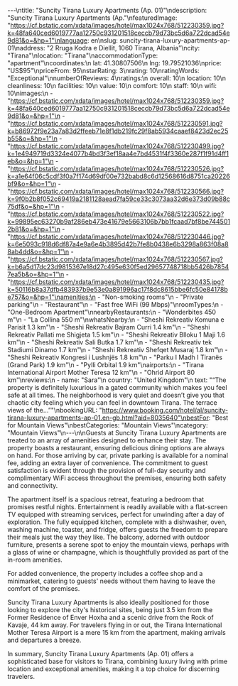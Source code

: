 ---\ntitle: "Suncity Tirana Luxury Apartments (Ap. 01)"\ndescription: "Suncity Tirana Luxury Apartments (Ap."\nfeaturedImage: "https://cf.bstatic.com/xdata/images/hotel/max1024x768/512230359.jpg?k=48fa640ced6019777aa12750c931201518ceccb79d73bc5d6a722dcad54e9d81&o=&hp=1"\nlanguage: en\nslug: suncity-tirana-luxury-apartments-ap-01\naddress: "2 Rruga Kodra e Diellit, 1060 Tirana, Albania"\ncity: "Tirana"\nlocation: "Tirana"\naccommodationType: "apartment"\ncoordinates:\n  lat: 41.30807506\n  lng: 19.79521036\nprice: "US$95"\npriceFrom: 95\nstarRating: 3\nrating: 10\nratingWords: "Exceptional"\nnumberOfReviews: 4\nratings:\n  overall: 10\n  location: 10\n  cleanliness: 10\n  facilities: 10\n  value: 10\n  comfort: 10\n  staff: 10\n  wifi: 10\nimages:\n  - "https://cf.bstatic.com/xdata/images/hotel/max1024x768/512230359.jpg?k=48fa640ced6019777aa12750c931201518ceccb79d73bc5d6a722dcad54e9d81&o=&hp=1"\n  - "https://cf.bstatic.com/xdata/images/hotel/max1024x768/512230591.jpg?k=b86972f9e23a7a83d2ffeeb71e8f1db219fc29f8ab5934caaef8423d2ec25b55&o=&hp=1"\n  - "https://cf.bstatic.com/xdata/images/hotel/max1024x768/512230499.jpg?k=1e4949719d3324e4077b4bd3f3ef18aa4e7bd4531f4f3360e287f1f91d4ff1eb&o=&hp=1"\n  - "https://cf.bstatic.com/xdata/images/hotel/max1024x768/512230526.jpg?k=a1e64f06c5cdf3f0a7f174d69df00e732babd8c6d12568616d8751ca20226bf9&o=&hp=1"\n  - "https://cf.bstatic.com/xdata/images/hotel/max1024x768/512230566.jpg?k=9f0b2b8f052c69419a2181128aead7fa59ce33c3073aa32d6e373d09b88c75df&o=&hp=1"\n  - "https://cf.bstatic.com/xdata/images/hotel/max1024x768/512230522.jpg?k=99895ec63270b9af286eb473e41679e5663106b7bb1fcaad7bf8be7445012b81&o=&hp=1"\n  - "https://cf.bstatic.com/xdata/images/hotel/max1024x768/512230446.jpg?k=6e5093c918d6df87a4e9a6e4b3895d42b7fe8b0438e6b3298a863f08a88ab4dd&o=&hp=1"\n  - "https://cf.bstatic.com/xdata/images/hotel/max1024x768/512230567.jpg?k=b6a5d17dc23d9815367e18d27c495e630f5ed29657748718bb5426b78547ea5b&o=&hp=1"\n  - "https://cf.bstatic.com/xdata/images/hotel/max1024x768/512230435.jpg?k=50116b8a37dfb483937b9e53e0a891996ac17f8dc8615bbe6fc50e84178be757&o=&hp=1"\namenities:\n  - "Non-smoking rooms"\n  - "Private parking"\n  - "Restaurant"\n  - "Fast free WiFi (99 Mbps)"\nroomTypes:\n  - "One-Bedroom Apartment"\nnearbyRestaurants:\n  - "Wonderbites 450 m"\n  - "La Collina 550 m"\nwhatsNearby:\n  - "Sheshi Rekreativ Komuna e Parisit 1.3 km"\n  - "Sheshi Rekreativ Bajram Curri 1.4 km"\n  - "Sheshi Rekreativ Pallati me Shigjeta 1.5 km"\n  - "Sheshi Rekreativ Blloku 1 Maji 1.6 km"\n  - "Sheshi Rekreativ Sali Butka 1.7 km"\n  - "Sheshi Rekreativ tek Stadiumi Dinamo 1.7 km"\n  - "Sheshi Rekreativ Shefqet Musaraj 1.8 km"\n  - "Sheshi Rekreativ Kongresi i Lushnjës 1.8 km"\n  - "Parku I Madh I Tiranës (Grand Park) 1.9 km"\n  - "Pylli Orbital 1.9 km"\nairports:\n  - "Tirana International Airport Mother Teresa 12 km"\n  - "Ohrid Airport 80 km"\nreviews:\n  - name: "Sara"\n    country: "United Kingdom"\n    text: "“The property is definitely luxurious in a gated community which makes you feel safe at all times. The neighborhood is very quiet and doesn’t give you that chaotic city feeling which you can feel in downtown Tirana. The terrace views of the...”"\nbookingURL: "https://www.booking.com/hotel/al/suncity-tirana-luxury-apartments-ap-01.en-gb.html?aid=8035640"\nbestFor: "Best for Mountain Views"\nbestCategories: "Mountain Views"\ncategory: "Mountain Views"\n---\n\nGuests at Suncity Tirana Luxury Apartments are treated to an array of amenities designed to enhance their stay. The property boasts a restaurant, ensuring delicious dining options are always on hand. For those arriving by car, private parking is available for a nominal fee, adding an extra layer of convenience. The commitment to guest satisfaction is evident through the provision of full-day security and complimentary WiFi access throughout the premises, ensuring both safety and connectivity.

The apartment itself is a spacious retreat, featuring a bedroom that promises restful nights. Entertainment is readily available with a flat-screen TV equipped with streaming services, perfect for unwinding after a day of exploration. The fully equipped kitchen, complete with a dishwasher, oven, washing machine, toaster, and fridge, offers guests the freedom to prepare their meals just the way they like. The balcony, adorned with outdoor furniture, presents a serene spot to enjoy the mountain views, perhaps with a glass of wine or champagne, which is thoughtfully provided as part of the in-room amenities.

For added convenience, the property includes a coffee shop and a minimarket, catering to guests' needs without them having to leave the comfort of the premises. 

Suncity Tirana Luxury Apartments is also ideally positioned for those looking to explore the city's historical sites, being just 3.5 km from the Former Residence of Enver Hoxha and a scenic drive from the Rock of Kavaje, 44 km away. For travelers flying in or out, the Tirana International Mother Teresa Airport is a mere 15 km from the apartment, making arrivals and departures a breeze.

In summary, Suncity Tirana Luxury Apartments (Ap. 01) offers a sophisticated base for visitors to Tirana, combining luxury living with prime location and exceptional amenities, making it a top choice for discerning travelers.